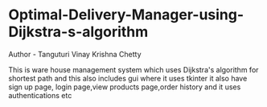 # Optimal-Delivery-Manager-using-Dijkstra-s-algorithm
Author - Tanguturi Vinay Krishna Chetty

This is ware house management system which uses Dijkstra's algorithm for shortest path and this also includes gui where it uses tkinter it also have sign up page, login page,view products page,order history and it uses authentications etc

